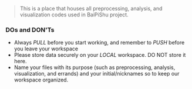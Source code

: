 > This is a place that houses all preprocessing, analysis, and visualization codes used in BaiPiShu project. 

### DOs and DON'Ts

- Always *PULL* before you start working, and remember to *PUSH* before you leave your workspace
- Please store data securely on your *LOCAL* workspace. DO NOT store it here. 
- Name your files with its purpose (such as preprocessing, analysis, visualization, and errands) and your initial/nicknames so to keep our workspace organized. 


